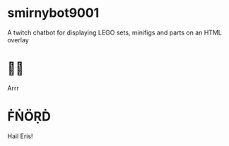 # smirnybot9001
A twitch chatbot for displaying LEGO sets, minifigs and parts on an HTML overlay

# 🏴‍☠️

Arrr

# ḞṄÖṚḊ

Hail Eris!

